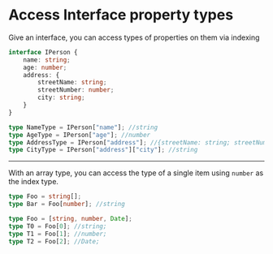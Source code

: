 # Access Interface property types

Give an interface, you can access types of properties on them via indexing

```typescript
interface IPerson {
    name: string;
    age: number;
    address: {
        streetName: string;
        streetNumber: number;
        city: string;
    }
}

type NameType = IPerson["name"]; //string
type AgeType = IPerson["age"]; //number
type AddressType = IPerson["address"]; //{streetName: string; streetNumber: number; city: string}
type CityType = IPerson["address"]["city"]; //string
```

---

With an array type, you can access the type of a single item using `number` as the index type.

```typescript
type Foo = string[];
type Bar = Foo[number]; //string
```

```typescript
type Foo = [string, number, Date];
type T0 = Foo[0]; //string;
type T1 = Foo[1]; //number;
type T2 = Foo[2]; //Date;
```